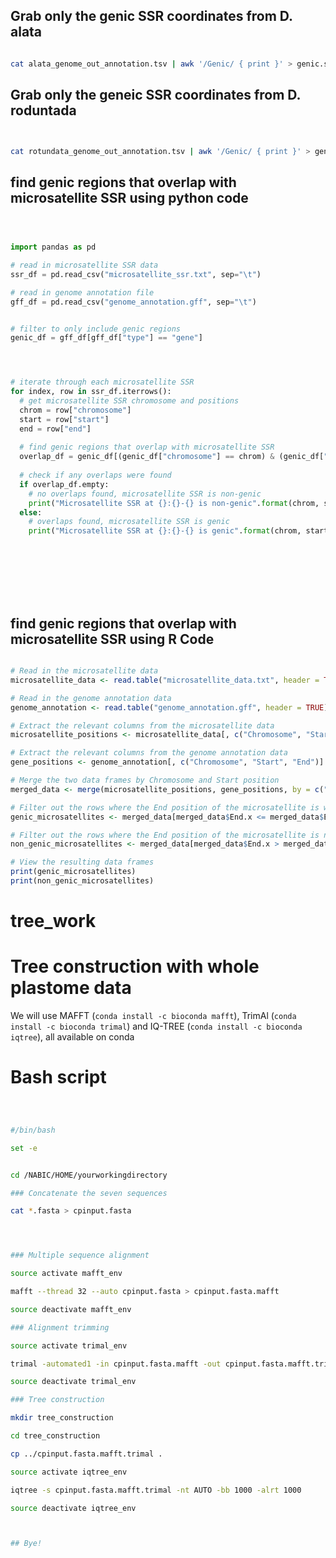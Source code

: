 ## Grab only the genic SSR coordinates from D. alata

```bash

cat alata_genome_out_annotation.tsv | awk '/Genic/ { print }' > genic.ssr.d.alata.txt

```


## Grab only the geneic SSR coordinates from D. roduntada

```bash


cat rotundata_genome_out_annotation.tsv | awk '/Genic/ { print }' > genic.ssr.d.rodundata.txt

```


## find genic regions that overlap with microsatellite SSR using python code


```python



import pandas as pd

# read in microsatellite SSR data
ssr_df = pd.read_csv("microsatellite_ssr.txt", sep="\t")

# read in genome annotation file
gff_df = pd.read_csv("genome_annotation.gff", sep="\t")


# filter to only include genic regions
genic_df = gff_df[gff_df["type"] == "gene"]




# iterate through each microsatellite SSR
for index, row in ssr_df.iterrows():
  # get microsatellite SSR chromosome and positions
  chrom = row["chromosome"]
  start = row["start"]
  end = row["end"]
  
  # find genic regions that overlap with microsatellite SSR
  overlap_df = genic_df[(genic_df["chromosome"] == chrom) & (genic_df["start"] <= end) & (genic_df["end"] >= start)]
  
  # check if any overlaps were found
  if overlap_df.empty:
    # no overlaps found, microsatellite SSR is non-genic
    print("Microsatellite SSR at {}:{}-{} is non-genic".format(chrom, start, end))
  else:
    # overlaps found, microsatellite SSR is genic
    print("Microsatellite SSR at {}:{}-{} is genic".format(chrom, start, end))









```


 ## find genic regions that overlap with microsatellite SSR using R Code
 
 
 ```r
 
# Read in the microsatellite data
microsatellite_data <- read.table("microsatellite_data.txt", header = TRUE)

# Read in the genome annotation data
genome_annotation <- read.table("genome_annotation.gff", header = TRUE)

# Extract the relevant columns from the microsatellite data
microsatellite_positions <- microsatellite_data[, c("Chromosome", "Start", "End")]

# Extract the relevant columns from the genome annotation data
gene_positions <- genome_annotation[, c("Chromosome", "Start", "End")]

# Merge the two data frames by Chromosome and Start position
merged_data <- merge(microsatellite_positions, gene_positions, by = c("Chromosome", "Start"))

# Filter out the rows where the End position of the microsatellite is within the gene region
genic_microsatellites <- merged_data[merged_data$End.x <= merged_data$End.y, ]

# Filter out the rows where the End position of the microsatellite is not within the gene region
non_genic_microsatellites <- merged_data[merged_data$End.x > merged_data$End.y, ]

# View the resulting data frames
print(genic_microsatellites)
print(non_genic_microsatellites)

```








# tree_work

# Tree construction with whole plastome data

We will use MAFFT (`conda install -c bioconda mafft`), TrimAl (`conda install -c bioconda trimal`) and IQ-TREE (`conda install -c bioconda iqtree`), all available on conda


# Bash script

```bash



#/bin/bash

set -e


cd /NABIC/HOME/yourworkingdirectory

### Concatenate the seven sequences

cat *.fasta > cpinput.fasta




### Multiple sequence alignment

source activate mafft_env

mafft --thread 32 --auto cpinput.fasta > cpinput.fasta.mafft

source deactivate mafft_env

### Alignment trimming

source activate trimal_env

trimal -automated1 -in cpinput.fasta.mafft -out cpinput.fasta.mafft.trimal

source deactivate trimal_env

### Tree construction

mkdir tree_construction

cd tree_construction

cp ../cpinput.fasta.mafft.trimal .

source activate iqtree_env

iqtree -s cpinput.fasta.mafft.trimal -nt AUTO -bb 1000 -alrt 1000 

source deactivate iqtree_env



## Bye!



```

